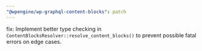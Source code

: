 ```yaml
---
"@wpengine/wp-graphql-content-blocks": patch
---
```


fix: Implement better type checking in `ContentBlocksResolver::resolve_content_blocks()` to prevent possible fatal errors on edge cases.
